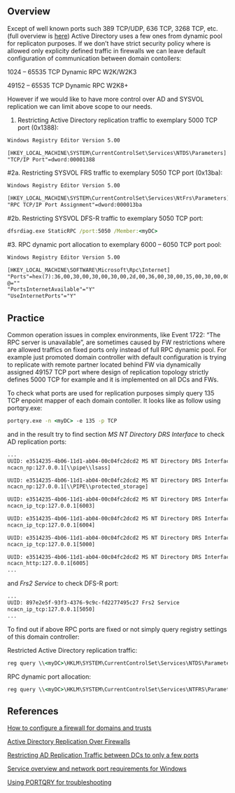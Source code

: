 ## Overview

Except of well known ports such 389 TCP/UDP, 636 TCP, 3268 TCP, etc. (full overview is [here](https://technet.microsoft.com/en-us/library/dd772723%28v=ws.10%29.aspx)) Active Directory uses a few ones from dynamic pool for replicaton purposes. If we don’t have strict security policy where is allowed only explicity defined traffic in firewalls we can leave default configuration of communication between domain contollers:

1024  – 65535 TCP Dynamic RPC W2K/W2K3

49152 – 65535 TCP Dynamic RPC W2K8+

However if we would like to have more control over AD and SYSVOL replication we can limit above scope to our needs.

1. Restricting Active Directory replication traffic to exemplary 5000 TCP port (0x1388):

```txt
Windows Registry Editor Version 5.00

[HKEY_LOCAL_MACHINE\SYSTEM\CurrentControlSet\Services\NTDS\Parameters]
"TCP/IP Port"=dword:00001388
```

#2a. Restricting SYSVOL FRS traffic to exemplary 5050 TCP port (0x13ba):

```txt
Windows Registry Editor Version 5.00

[HKEY_LOCAL_MACHINE\SYSTEM\CurrentControlSet\Services\NtFrs\Parameters]
"RPC TCP/IP Port Assignment"=dword:000013ba
```

#2b. Restricting SYSVOL DFS-R traffic to exemplary 5050 TCP port:

```cmd
dfsrdiag.exe StaticRPC /port:5050 /Member:<myDC>
```

#3. RPC dynamic port allocation to exemplary 6000 – 6050 TCP port pool:

```txt
Windows Registry Editor Version 5.00

[HKEY_LOCAL_MACHINE\SOFTWARE\Microsoft\Rpc\Internet]
"Ports"=hex(7):36,00,30,00,30,00,30,00,2d,00,36,00,30,00,35,00,30,00,00,00,00,00
@=""
"PortsInternetAvailable"="Y"
"UseInternetPorts"="Y"
```

## Practice

Common operation issues in complex environments, like Event 1722: “The RPC server is unavailable”, are sometimes caused by FW restrictions where are allowed traffics on fixed ports only instead of full RPC dynamic pool. For example just promoted domain controller with default configuration is trying to replicate with remote partner located behind FW via dynamically assigned 49157 TCP port where design of replication topology strictly defines 5000 TCP for example and it is implemented on all DCs and FWs.

To check what ports are used for replication purposes simply query 135 TCP enpoint mapper of each domain contoller. It looks like as follow using portqry.exe:

```cmd
portqry.exe -n <myDC> -e 135 -p TCP
```

and in the result try to find section _MS_ _NT_ _Directory_ _DRS_ _Interface_ to check AD replication ports:

```txt
...
UUID: e3514235-4b06-11d1-ab04-00c04fc2dcd2 MS NT Directory DRS Interface
ncacn_np:127.0.0.1[\\pipe\\lsass]

UUID: e3514235-4b06-11d1-ab04-00c04fc2dcd2 MS NT Directory DRS Interface
ncacn_np:127.0.0.1[\\PIPE\\protected_storage]

UUID: e3514235-4b06-11d1-ab04-00c04fc2dcd2 MS NT Directory DRS Interface
ncacn_ip_tcp:127.0.0.1[6003]

UUID: e3514235-4b06-11d1-ab04-00c04fc2dcd2 MS NT Directory DRS Interface
ncacn_ip_tcp:127.0.0.1[6004]

UUID: e3514235-4b06-11d1-ab04-00c04fc2dcd2 MS NT Directory DRS Interface
ncacn_ip_tcp:127.0.0.1[5000]

UUID: e3514235-4b06-11d1-ab04-00c04fc2dcd2 MS NT Directory DRS Interface
ncacn_http:127.0.0.1[6005]
...
```
 
and _Frs2_ _Service_ to check DFS-R port:

```txt
...
UUID: 897e2e5f-93f3-4376-9c9c-fd2277495c27 Frs2 Service
ncacn_ip_tcp:127.0.0.1[5050]
...
```

To find out if above RPC ports are fixed or not simply query registry settings of this domain controller:

Restricted Active Directory replication traffic:

```cmd
reg query \\<myDC>\HKLM\SYSTEM\CurrentControlSet\Services\NTDS\Parameters /v "TCP/IP Port"
```

RPC dynamic port allocation:

```cmd
reg query \\<myDC>\HKLM\SYSTEM\CurrentControlSet\Services\NTFRS\Parameters /v "RPC TCP/IP Port Assignment"
``` 

## References

[How to configure a firewall for domains and trusts](https://support.microsoft.com/en-us/kb/179442)

[Active Directory Replication Over Firewalls](http://social.technet.microsoft.com/wiki/contents/articles/584.active-directory-replication-over-firewalls.aspx)

[Restricting AD Replication Traffic between DCs to only a few ports](http://blogs.technet.com/b/luistog/archive/2012/05/08/restricting-ad-replication-traffic-between-dcs-to-only-a-few-ports.aspx)

[Service overview and network port requirements for Windows](http://support.microsoft.com/kb/832017#method1)

[Using PORTQRY for troubleshooting](http://blogs.technet.com/b/askds/archive/2009/01/22/using-portqry-for-troubleshooting.aspx)

